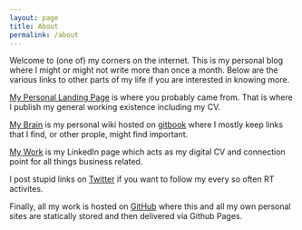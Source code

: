 ```yaml
---
layout: page
title: About
permalink: /about
---
```


Welcome to (one of) my corners on the internet. This is my personal blog where I might or might not write more than once a month. Below are the various links to other parts of my life if you are interested in knowing more.

[My Personal Landing Page](https://www.sdcarter.com) is where you probably came from. That is where I publish my general working existence including my CV.

[My Brain](https://wiki.sdcarter.com) is my personal wiki hosted on [gitbook](https://gitbook.com) where I mostly keep links that I find, or other prople, might find important.

[My Work](https://wwww.linkedin.com/in/cartersd) is my LinkedIn page which acts as my digital CV and connection point for all things business related.

I post stupid links on [Twitter](https://twitter.com/SteveCarter) if you want to follow my every so often RT activites.

Finally, all my work is hosted on [GitHub](https://github.com/sdcarter) where this and all my own personal sites are statically stored and then delivered via Github Pages.